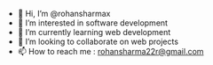 - 👋 Hi, I’m @rohansharmax
- 👀 I’m interested in software development
- 🌱 I’m currently learning web development
- 💞️ I’m looking to collaborate on web projects
- 📫 How to reach me : rohansharma22r@gmail.com

<!---
rohansharmax/rohansharmax is a ✨ special ✨ repository because its `README.md` (this file) appears on your GitHub profile.
You can click the Preview link to take a look at your changes.
--->
